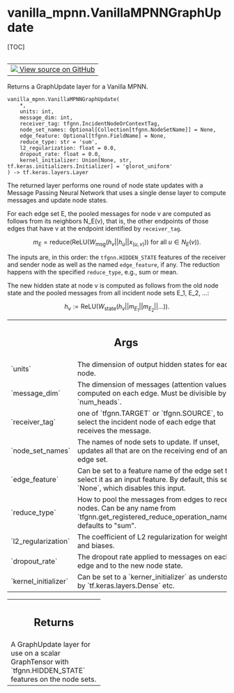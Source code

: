 # vanilla_mpnn.VanillaMPNNGraphUpdate

[TOC]

<!-- Insert buttons and diff -->

<table class="tfo-notebook-buttons tfo-api nocontent" align="left">
<td>
  <a target="_blank" href="https://github.com/tensorflow/gnn/tree/master/tensorflow_gnn/models/vanilla_mpnn/layers.py#L8-L91">
    <img src="https://www.tensorflow.org/images/GitHub-Mark-32px.png" />
    View source on GitHub
  </a>
</td>
</table>

Returns a GraphUpdate layer for a Vanilla MPNN.

<pre class="devsite-click-to-copy prettyprint lang-py tfo-signature-link">
<code>vanilla_mpnn.VanillaMPNNGraphUpdate(
    *,
    units: int,
    message_dim: int,
    receiver_tag: tfgnn.IncidentNodeOrContextTag,
    node_set_names: Optional[Collection[tfgnn.NodeSetName]] = None,
    edge_feature: Optional[tfgnn.FieldName] = None,
    reduce_type: str = &#x27;sum&#x27;,
    l2_regularization: float = 0.0,
    dropout_rate: float = 0.0,
    kernel_initializer: Union[None, str, tf.keras.initializers.Initializer] = &#x27;glorot_uniform&#x27;
) -> tf.keras.layers.Layer
</code></pre>

<!-- Placeholder for "Used in" -->

The returned layer performs one round of node state updates with a Message
Passing Neural Network that uses a single dense layer to compute messages and
update node states.

For each edge set E, the pooled messages for node v are computed as follows from
its neighbors N_E(v), that is, the other endpoints of those edges that have v at
the endpoint identified by `receiver_tag`.

$$m_E = \text{reduce}(
    \text{ReLU}(W_{\text{msg}} (h_v || h_u || x_{(u,v)}))
    \text{ for all } u \in N_E(v)).$$

The inputs are, in this order: the `tfgnn.HIDDEN_STATE` features of the receiver
and sender node as well as the named `edge_feature`, if any. The reduction
happens with the specified `reduce_type`, e.g., sum or mean.

The new hidden state at node v is computed as follows from the old node state
and the pooled messages from all incident node sets E_1, E_2, ...:

$$h_v := \text{ReLU}(
    W_{\text{state}} (h_v || m_{E_1} || m_{E_2} || \ldots)).$$

<!-- Tabular view -->

 <table class="responsive fixed orange">
<colgroup><col width="214px"><col></colgroup>
<tr><th colspan="2"><h2 class="add-link">Args</h2></th></tr>

<tr>
<td>
`units`
</td>
<td>
The dimension of output hidden states for each node.
</td>
</tr><tr>
<td>
`message_dim`
</td>
<td>
The dimension of messages (attention values) computed on
each edge.  Must be divisible by `num_heads`.
</td>
</tr><tr>
<td>
`receiver_tag`
</td>
<td>
one of `tfgnn.TARGET` or `tfgnn.SOURCE`, to select the
incident node of each edge that receives the message.
</td>
</tr><tr>
<td>
`node_set_names`
</td>
<td>
The names of node sets to update. If unset, updates all
that are on the receiving end of any edge set.
</td>
</tr><tr>
<td>
`edge_feature`
</td>
<td>
Can be set to a feature name of the edge set to select
it as an input feature. By default, this set to `None`, which disables
this input.
</td>
</tr><tr>
<td>
`reduce_type`
</td>
<td>
How to pool the messages from edges to receiver nodes.
Can be any name from `tfgnn.get_registered_reduce_operation_names()`,
defaults to "sum".
</td>
</tr><tr>
<td>
`l2_regularization`
</td>
<td>
The coefficient of L2 regularization for weights and
biases.
</td>
</tr><tr>
<td>
`dropout_rate`
</td>
<td>
The dropout rate applied to messages on each edge and to the
new node state.
</td>
</tr><tr>
<td>
`kernel_initializer`
</td>
<td>
Can be set to a `kerner_initializer` as understood
by `tf.keras.layers.Dense` etc.
</td>
</tr>
</table>

<!-- Tabular view -->

 <table class="responsive fixed orange">
<colgroup><col width="214px"><col></colgroup>
<tr><th colspan="2"><h2 class="add-link">Returns</h2></th></tr>
<tr class="alt">
<td colspan="2">
A GraphUpdate layer for use on a scalar GraphTensor with
`tfgnn.HIDDEN_STATE` features on the node sets.
</td>
</tr>

</table>
